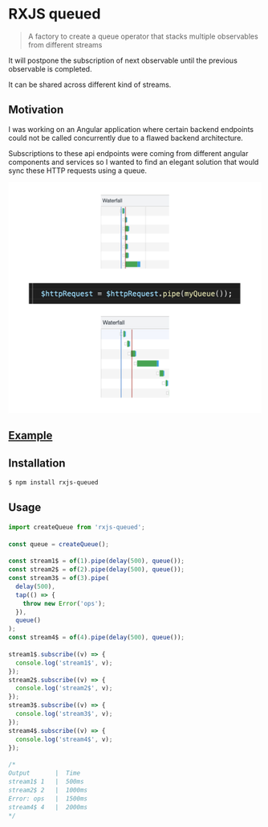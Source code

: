 # RXJS queued

> A factory to create a queue operator that stacks multiple observables from different streams

It will postpone the subscription of next observable until the previous observable is completed.

It can be shared across different kind of streams.

## Motivation

I was working on an Angular application where certain backend endpoints could not be called concurrently due to a flawed backend architecture.

Subscriptions to these api endpoints were coming from different angular components and services so I wanted to find an elegant solution that would sync these HTTP requests using a queue.

![rxjs-queue being used to sync http requests ](./assets/waterfall.jpg)

## [Example](https://gustavorino.github.io/rxjs-queued/)

## Installation

```bash
$ npm install rxjs-queued
```

## Usage

```js
import createQueue from 'rxjs-queued';

const queue = createQueue();

const stream1$ = of(1).pipe(delay(500), queue());
const stream2$ = of(2).pipe(delay(500), queue());
const stream3$ = of(3).pipe(
  delay(500),
  tap(() => {
    throw new Error('ops');
  }),
  queue()
);
const stream4$ = of(4).pipe(delay(500), queue());

stream1$.subscribe((v) => {
  console.log('stream1$', v);
});
stream2$.subscribe((v) => {
  console.log('stream2$', v);
});
stream3$.subscribe((v) => {
  console.log('stream3$', v);
});
stream4$.subscribe((v) => {
  console.log('stream4$', v);
});

/*
Output       |  Time
stream1$ 1   |  500ms
stream2$ 2   |  1000ms
Error: ops   |  1500ms
stream4$ 4   |  2000ms
*/
```
